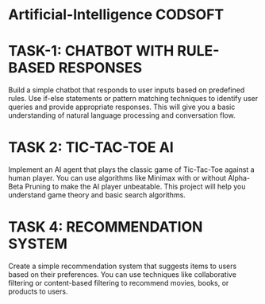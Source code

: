 # Artificial-Intelligence CODSOFT
# TASK-1: CHATBOT WITH RULE-BASED RESPONSES
Build a simple chatbot that responds to user inputs based on predefined rules. Use if-else statements or pattern matching techniques to identify user queries and provide appropriate responses. This will give you a basic understanding of natural language processing and conversation flow.

# TASK 2: TIC-TAC-TOE AI
Implement an AI agent that plays the classic game of Tic-Tac-Toe against a human player. You can use algorithms like Minimax with or without Alpha-Beta Pruning to make the AI player unbeatable. This project will help you understand game theory and basic search algorithms.

# TASK 4: RECOMMENDATION SYSTEM
Create a simple recommendation system that suggests items to users based on their preferences. You can use techniques like collaborative filtering or content-based filtering to recommend movies, books, or products to users.
